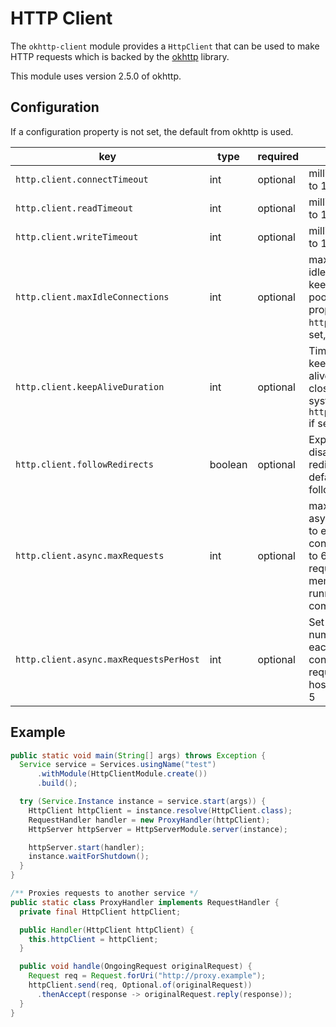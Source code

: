 # HTTP Client

The `okhttp-client` module provides a `HttpClient` that can be used to make
HTTP requests which is backed by the [okhttp](https://github.com/square/okhttp)
library.

This module uses version 2.5.0 of okhttp.

## Configuration

If a configuration property is not set, the default from okhttp is used.

key | type | required | note
--- | ---- | -------- | ----
`http.client.connectTimeout` | int | optional | milliseconds; defaults to 10000
`http.client.readTimeout` | int | optional | milliseconds; defaults to 10000
`http.client.writeTimeout` | int | optional | milliseconds; defaults to 10000
`http.client.maxIdleConnections` | int | optional | maximum number of idle connections to keep in the connection pool; defaults to system property `http.maxConnections` if set, else 5
`http.client.keepAliveDuration` | int | optional | Time in milliseconds to keep the connection alive in the pool before closing it; defaults to system property `http.keepAliveDuration` if set, else 5 minutes
`http.client.followRedirects` | boolean | optional | Explicitly enable or disable following http redirect responses, default is behavior is to follow redirects (true)
`http.client.async.maxRequests` | int | optional | maximum number of asynchronous requests to execute concurrently; defaults to 64. Above this requests queue in memory, waiting for the running calls to complete.
`http.client.async.maxRequestsPerHost` | int | optional | Set the maximum number of requests for each host to execute concurrently. This limits requests by the URL's host name. Defaults to 5

## Example

```java
public static void main(String[] args) throws Exception {
  Service service = Services.usingName("test")
      .withModule(HttpClientModule.create())
      .build();

  try (Service.Instance instance = service.start(args)) {
    HttpClient httpClient = instance.resolve(HttpClient.class);
    RequestHandler handler = new ProxyHandler(httpClient);
    HttpServer httpServer = HttpServerModule.server(instance);

    httpServer.start(handler);
    instance.waitForShutdown();
  }
}

/** Proxies requests to another service */
public static class ProxyHandler implements RequestHandler {
  private final HttpClient httpClient;

  public Handler(HttpClient httpClient) {
    this.httpClient = httpClient;
  }

  public void handle(OngoingRequest originalRequest) {
    Request req = Request.forUri("http://proxy.example");
    httpClient.send(req, Optional.of(originalRequest))
      .thenAccept(response -> originalRequest.reply(response));
  }
}
```
